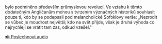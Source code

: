 
bylo podmíněno především průmyslovou revolucí. Ve vztahu k těmto dodatečným Angličanům mohou s tvrzením význačných historiků souhlasit pouze ti, kdo by se podepsali pod melancholické Sofoklovy verše: „Nezrodit se vůbec je moudrost největší; kdo na svět přijde, však je druhá výhoda co nejrychleji se vrátit tam zas, odkud vzešel."

[🔊 Poslechnout audio](/data/7-paragraphs/audio/chapter_112/para_001-bylo-podmnno-pedevm-prmyslovou-revoluc-Ve.mp3)
